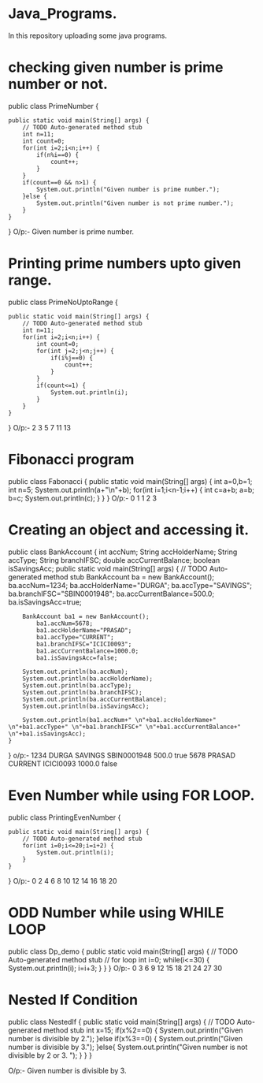 # Java_Programs.
In this repository uploading some java programs.

# checking given number is prime number or not.


public class PrimeNumber {

	public static void main(String[] args) {
		// TODO Auto-generated method stub
		int n=11;
		int count=0;
		for(int i=2;i<n;i++) {
			if(n%i==0) {
				count++;
			}
		}
		if(count==0 && n>1) {
			System.out.println("Given number is prime number.");
		}else {
			System.out.println("Given number is not prime number.");
		}
	}

}
O/p:-
Given number is prime number.

# Printing prime numbers upto given range.


public class PrimeNoUptoRange {

	public static void main(String[] args) {
		// TODO Auto-generated method stub
		int n=11;
		for(int i=2;i<n;i++) {
			int count=0;
			for(int j=2;j<n;j++) {
				if(i%j==0) {
					count++;
				}
			}
			if(count<=1) {
				System.out.println(i);
			}
		}
	}
}
O/p:-
2
3
5
7
11
13

# Fibonacci program


public class Fabonacci {
	public static void main(String[] args) {
		int a=0,b=1;
		int n=5;
		System.out.println(a+"\n"+b);
		for(int i=1;i<n-1;i++) {
			int c=a+b;
			a=b;
			b=c;
			System.out.println(c);
		}
	}
}
O/p:-
0
1
1
2
3

# Creating an object and accessing it. 

public class BankAccount {
	int accNum;
	String accHolderName;
	String accType;
	String branchIFSC;
	double accCurrentBalance;
	boolean isSavingsAcc;
	public static void main(String[] args) {
		// TODO Auto-generated method stub
		BankAccount ba = new BankAccount();
			ba.accNum=1234;
			ba.accHolderName="DURGA";
			ba.accType="SAVINGS";
			ba.branchIFSC="SBIN0001948";
			ba.accCurrentBalance=500.0;
			ba.isSavingsAcc=true;
			
		BankAccount ba1 = new BankAccount();
			ba1.accNum=5678;
			ba1.accHolderName="PRASAD";
			ba1.accType="CURRENT";
			ba1.branchIFSC="ICICI0093";
			ba1.accCurrentBalance=1000.0;
			ba1.isSavingsAcc=false;
			
		System.out.println(ba.accNum);
		System.out.println(ba.accHolderName);
		System.out.println(ba.accType);
		System.out.println(ba.branchIFSC);
		System.out.println(ba.accCurrentBalance);
		System.out.println(ba.isSavingsAcc);
		
		System.out.println(ba1.accNum+" \n"+ba1.accHolderName+" \n"+ba1.accType+" \n"+ba1.branchIFSC+" \n"+ba1.accCurrentBalance+" \n"+ba1.isSavingsAcc);
	}
}
o/p:-
1234
DURGA
SAVINGS
SBIN0001948
500.0
true
5678 
PRASAD 
CURRENT 
ICICI0093 
1000.0 
false

# Even Number while using FOR LOOP.

public class PrintingEvenNumber {

	public static void main(String[] args) {
		// TODO Auto-generated method stub
		for(int i=0;i<=20;i=i+2) {
			System.out.println(i);
		}
	}

}
O/p:-
0
2
4
6
8
10
12
14
16
18
20

# ODD Number while using WHILE LOOP
public class Dp_demo {
	public static void main(String[] args) {
		// TODO Auto-generated method stub
		// for loop
		int i=0;
		while(i<=30) {
			System.out.println(i);
			i=i+3;
		}
	}
}
O/p:-
0
3
6
9
12
15
18
21
24
27
30

# Nested If Condition
public class NestedIf {
	public static void main(String[] args) {
		// TODO Auto-generated method stub
		int x=15;
		if(x%2==0) {
			System.out.println("Given number is divisible by 2.");
		}else if(x%3==0) {
			System.out.println("Given number is divisible by 3.");
		}else{
			System.out.println("Given number is not divisible by 2 or 3. ");
		}
	}
}


O/p:-
Given number is divisible by 3.




